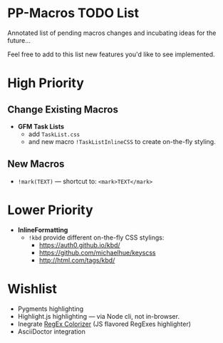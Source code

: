 PP-Macros TODO List
===================

Annotated list of pending macros changes and incubating ideas for the future…

Feel free to add to this list new features you'd like to see implemented.

High Priority
=============

Change Existing Macros
----------------------

-   **GFM Task Lists**
    -   add `TaskList.css`
    -   and new macro `!TaskListInlineCSS` to create on-the-fly styling.

New Macros
----------

-   `!mark(TEXT)` — shortcut to: `<mark>TEXT</mark>`

Lower Priority
==============

-   **InlineFormatting**
    -   `!kbd` provide different on-the-fly CSS stylings:
        -   <https://auth0.github.io/kbd/>
        -   <https://github.com/michaelhue/keyscss>
        -   <http://html.com/tags/kbd/>

Wishlist
========

-   Pygments highlighting
-   Highlight.js highlighting — via Node cli, not in-browser.
-   Inegrate [RegEx Colorizer](https://github.com/slevithan/regex-colorizer) (JS flavored RegExes highlighter)
-   AsciiDoctor integration

